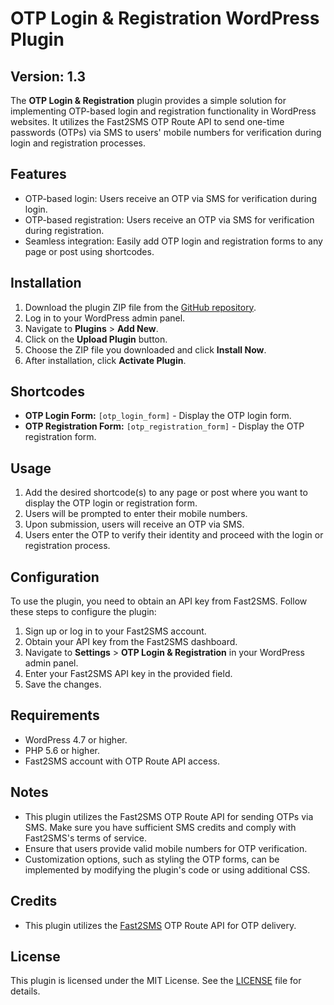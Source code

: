 # OTP Login & Registration WordPress Plugin
## Version: 1.3

The **OTP Login & Registration** plugin provides a simple solution for implementing OTP-based login and registration functionality in WordPress websites. It utilizes the Fast2SMS OTP Route API to send one-time passwords (OTPs) via SMS to users' mobile numbers for verification during login and registration processes.

## Features

- OTP-based login: Users receive an OTP via SMS for verification during login.
- OTP-based registration: Users receive an OTP via SMS for verification during registration.
- Seamless integration: Easily add OTP login and registration forms to any page or post using shortcodes.

## Installation

1. Download the plugin ZIP file from the [GitHub repository](#).
2. Log in to your WordPress admin panel.
3. Navigate to **Plugins** > **Add New**.
4. Click on the **Upload Plugin** button.
5. Choose the ZIP file you downloaded and click **Install Now**.
6. After installation, click **Activate Plugin**.

## Shortcodes

- **OTP Login Form:** `[otp_login_form]` - Display the OTP login form.
- **OTP Registration Form:** `[otp_registration_form]` - Display the OTP registration form.

## Usage

1. Add the desired shortcode(s) to any page or post where you want to display the OTP login or registration form.
2. Users will be prompted to enter their mobile numbers.
3. Upon submission, users will receive an OTP via SMS.
4. Users enter the OTP to verify their identity and proceed with the login or registration process.

## Configuration

To use the plugin, you need to obtain an API key from Fast2SMS. Follow these steps to configure the plugin:

1. Sign up or log in to your Fast2SMS account.
2. Obtain your API key from the Fast2SMS dashboard.
3. Navigate to **Settings** > **OTP Login & Registration** in your WordPress admin panel.
4. Enter your Fast2SMS API key in the provided field.
5. Save the changes.

## Requirements

- WordPress 4.7 or higher.
- PHP 5.6 or higher.
- Fast2SMS account with OTP Route API access.

## Notes

- This plugin utilizes the Fast2SMS OTP Route API for sending OTPs via SMS. Make sure you have sufficient SMS credits and comply with Fast2SMS's terms of service.
- Ensure that users provide valid mobile numbers for OTP verification.
- Customization options, such as styling the OTP forms, can be implemented by modifying the plugin's code or using additional CSS.

## Credits

- This plugin utilizes the [Fast2SMS](https://www.fast2sms.com/) OTP Route API for OTP delivery.

## License

This plugin is licensed under the MIT License. See the [LICENSE](LICENSE) file for details.
